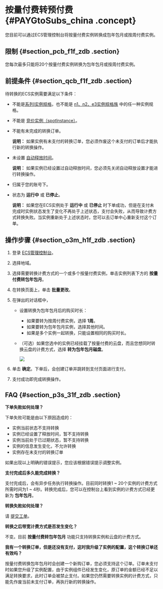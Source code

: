 # 按量付费转预付费 {#PAYGtoSubs_china .concept}

您目前可以通过ECS管理控制台将按量付费实例转换成包年包月或按周付费实例。

## 限制 {#section_pcb_f1f_zdb .section}

您每次最多只能将20个按量付费实例转换为包年包月或按周付费实例。

## 前提条件 {#section_qcb_f1f_zdb .section}

待转换的ECS实例需要满足以下条件：

-   不能是[系列I实例规格](https://help.aliyun.com/document_detail/55263.html)，也不能是 [n1、n2、e3实例规格族](https://help.aliyun.com/document_detail/25378.html#previousgeneration) 中的任一种实例规格。

-   不能是 [竞价实例（spotInstance）](https://help.aliyun.com/document_detail/52088.html)。

-   不能有未完成的转换订单。

    **说明：** 如果实例有未支付的转换订单，您必须作废这个未支付的订单后才能执行新的转换操作。

-   未设置 [自动释放时间](https://help.aliyun.com/document_detail/25442.html)。

    **说明：** 如果实例已经设置过自动释放时间，您必须先关闭自动释放设置才能进行转换操作。

-   归属于您的账号下。

-   状态为 **运行中** 或 **已停止**。

    **说明：** 如果您在ECS实例处于 **运行中** 或 **已停止** 时下单成功，但是在支付未完成时实例状态发生了变化不再处于上述状态，支付会失败，从而导致计费方式转换失败。当实例重新处于上述状态时，您可以去订单中心重新支付这个订单。


## 操作步骤 {#section_o3m_h1f_zdb .section}

1.  登录 [ECS管理控制台](https://ecs.console.aliyun.com/)。
2.  选择地域。
3.  选择需要转换计费方式的一个或多个按量付费实例，单击实例列表下方的 **按量付费转包年包月**。
4.  在转换页面上，单击 **批量更改**。
5.  在弹出的对话框中，
    -   设置转换为包年包月后的购买时长：
        -   如果要转为按周付费实例，选择 **1周**。
        -   如果要转为包年包月实例，选择其他时间。
        -   如果是多个实例一起转换，只能设置相同的购买时长。
    -   （可选）如果您选中的实例已经挂载了按量付费的云盘，而且您想同时转换云盘的计费方式，选择 **转为包年包月磁盘**。

        ![](http://static-aliyun-doc.oss-cn-hangzhou.aliyuncs.com/assets/img/9588/5592_zh-CN.png)

6.  单击 **确定**。下单后，会创建订单并跳转到支付页面进行支付。
7.  支付成功即完成转换操作。

## FAQ {#section_p3s_31f_zdb .section}

**下单失败如何处理？**

下单失败可能是由以下原因造成的：

-   实例当前状态不支持转换
-   实例已经设置了释放时间，暂不支持转换
-   实例当前处于已过期状态，暂不支持转换
-   实例的信息发生变化，不允许转换
-   实例存在未支付的转换订单

如果出现以上明确的错误提示，您应该根据错误提示调整实例。

**支付完成后多久能完成转换？**

支付完成后，会有异步任务执行转换操作。目前同时转换1 ~ 20个实例的计费方式所需时间为1 ~ 4秒。转换完成后，您可以在控制台上看到实例的计费方式已经更新为 **包年包月**。

**转换失败如何处理？**

请 [提交工单](https://selfservice.console.aliyun.com/ticket/createIndex)。

**转换之后带宽计费方式是否发生变化？**

不变。目前 **按量付费转包年包月** 功能只支持转换实例和云盘的计费方式。

**我有一个转换订单，但是还没有支付，这时我升级了实例的配置，这个转换订单还有效吗？**

按量付费转换包年包月时会创建一个新购订单，您必须支持这个订单。订单未支付时如果您升级了实例配置，由于实例组件已经发生变化，原订单的金额已经不足以满足转换要求，此时订单会被禁止支付。如果您仍然需要转换实例的计费方式，只能先作废当前未支付订单，再执行新的转换操作。

